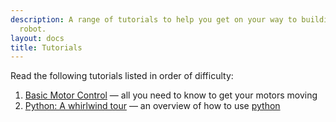 ```yaml
---
description: A range of tutorials to help you get on your way to building a great
  robot.
layout: docs
title: Tutorials
---
```

Read the following tutorials listed in order of difficulty:

1. [Basic Motor Control](/docs/tutorials/basic_motor_control) &mdash; all you need to know to get your motors moving
2. [Python: A whirlwind tour](/docs/tutorials/python) &mdash; an overview of how to use [python](https://www.python.org "The Python programming language")
